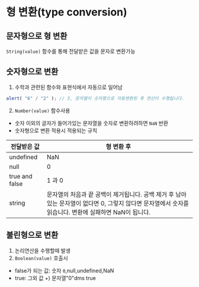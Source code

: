 # 형 변환(type conversion)
## 문자형으로 형 변환
`String(value)` 함수를 통해 전달받은 값을 문자로 변환가능
## 숫자형으로 변환
1. 수학과 관련된 함수와 표현식에서 자동으로 일어남
```js
alert( "6" / "2" ); // 3, 문자열이 숫자형으로 자동변환된 후 연산이 수행됩니다.
```
2. `Number(value)` 함수사용
- 숫자 이외의 글자가 들어가있는 문자열을 숫자로 변환하려하면 `NaN` 반환
- 숫자형으로 변환 적용시 적용되는 규칙

|전달받은 값|형 변환 후|
|----------|---------|
|undefined	|NaN|
|null	|0|
|true and false|	1 과 0|
|string	|문자열의 처음과 끝 공백이 제거됩니다. 공백 제거 후 남아있는 문자열이 없다면 0, 그렇지 않다면 문자열에서 숫자를 읽습니다. 변환에 실패하면 NaN이 됩니다.|

## 불린형으로 변환
1. 논리연산을 수행할때 발생
2. `Boolean(value)` 호출시 
- false가 되는 값: 숫자 `0`,null,undefined,NaN
- true: 그외 값
+) 문자열"0"dms true

